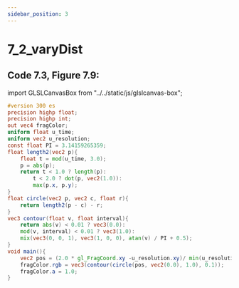 ```yaml
---
sidebar_position: 3
---
```


# 7_2_varyDist
## Code 7.3, Figure 7.9:

import GLSLCanvasBox from "../../static/js/glslcanvas-box";

<GLSLCanvasBox
  fragUrl='/frags/ch7/7_2_varyDist.frag'
/>

```glsl showLineNumbers title="7_2_varyDist.frag"
#version 300 es
precision highp float;
precision highp int;
out vec4 fragColor;
uniform float u_time;
uniform vec2 u_resolution;
const float PI = 3.14159265359;
float length2(vec2 p){
    float t = mod(u_time, 3.0);
    p = abs(p);
    return t < 1.0 ? length(p):
        t < 2.0 ? dot(p, vec2(1.0)):
        max(p.x, p.y);
}
float circle(vec2 p, vec2 c, float r){
    return length2(p - c) - r;
}
vec3 contour(float v, float interval){
    return abs(v) < 0.01 ? vec3(0.0):
    mod(v, interval) < 0.01 ? vec3(1.0):
    mix(vec3(0, 0, 1), vec3(1, 0, 0), atan(v) / PI + 0.5);
}
void main(){
    vec2 pos = (2.0 * gl_FragCoord.xy -u_resolution.xy)/ min(u_resolution.x, u_resolution.y);
    fragColor.rgb = vec3(contour(circle(pos, vec2(0.0), 1.0), 0.1));
    fragColor.a = 1.0;
}

```
